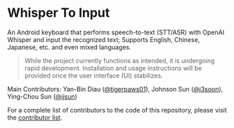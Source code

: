 # Whisper To Input

An Android keyboard that performs speech-to-text (STT/ASR) with OpenAI Whisper and input the recognized text; Supports English, Chinese, Japanese, etc. and even mixed languages.

> While the project currently functions as intended, it is undergoing rapid development. Installation and usage instructions will be provided once the user interface (UI) stabilizes.

Main Contributors: Yan-Bin Diau ([@tigerpaws01](https://github.com/tigerpaws01)), Johnson Sun ([@j3soon](https://github.com/j3soon)), Ying-Chou Sun ([@ijsun](https://github.com/ijsun))

For a complete list of contributors to the code of this repository, please visit the [contributor list](https://github.com/j3soon/whisper-to-input/graphs/contributors).
